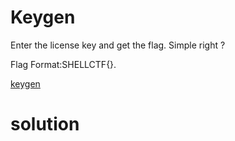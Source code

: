 # Keygen

Enter the license key and get the flag.
Simple right ? 

Flag Format:SHELLCTF{}.

[keygen](keygen)

# solution


